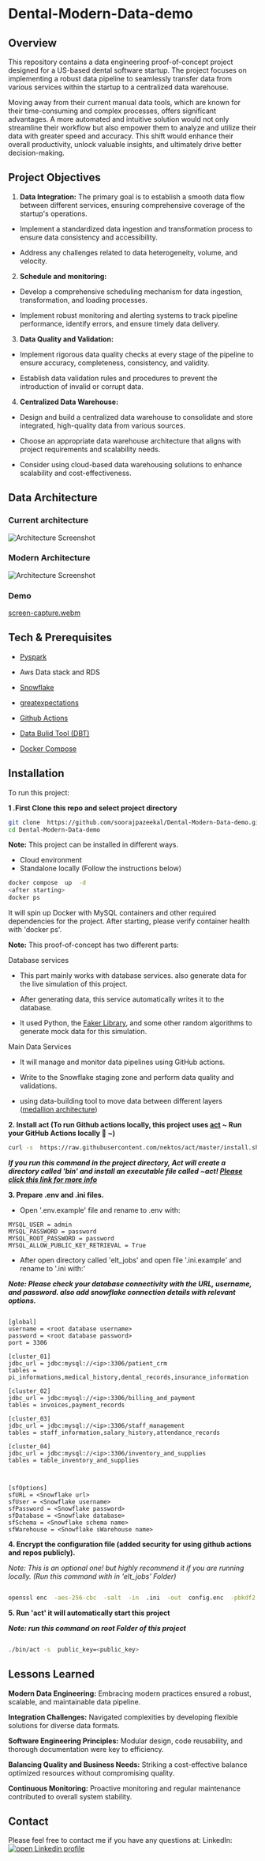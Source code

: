   

# Dental-Modern-Data-demo

## Overview


This repository contains a data engineering proof-of-concept project designed for a US-based dental software startup. The project focuses on implementing a robust data pipeline to seamlessly transfer data from various services within the startup to a centralized data warehouse.


Moving away from their current manual data tools, which are known for their time-consuming and complex processes, offers significant advantages. A more automated and intuitive solution would not only streamline their workflow but also empower them to analyze and utilize their data with greater speed and accuracy. This shift would enhance their overall productivity, unlock valuable insights, and ultimately drive better decision-making.

  
  

## Project Objectives


1.  **Data Integration:** The primary goal is to establish a smooth data flow between different services, ensuring comprehensive coverage of the startup's operations.

- Implement a standardized data ingestion and transformation process to ensure data consistency and accessibility.

- Address any challenges related to data heterogeneity, volume, and velocity.

2.  **Schedule and monitoring:**

- Develop a comprehensive scheduling mechanism for data ingestion, transformation, and loading processes.

- Implement robust monitoring and alerting systems to track pipeline performance, identify errors, and ensure timely data delivery.

3.  **Data Quality and Validation:**

- Implement rigorous data quality checks at every stage of the pipeline to ensure accuracy, completeness, consistency, and validity.

- Establish data validation rules and procedures to prevent the introduction of invalid or corrupt data.

4.  **Centralized Data Warehouse:**

- Design and build a centralized data warehouse to consolidate and store integrated, high-quality data from various sources.

- Choose an appropriate data warehouse architecture that aligns with project requirements and scalability needs.

- Consider using cloud-based data warehousing solutions to enhance scalability and cost-effectiveness.

  
  

## Data Architecture

### Current architecture

![Architecture Screenshot](https://raw.githubusercontent.com/soorajpazeekal/Dental-Modern-Data-demo/main/doc/fundamental-step.png)


### Modern Architecture

![Architecture Screenshot](https://raw.githubusercontent.com/soorajpazeekal/Dental-Modern-Data-demo/main/doc/new-data-modern.png)

  

### Demo

[screen-capture.webm](https://github.com/soorajpazeekal/Dental-Modern-Data-demo/assets/41431605/998e1be7-bd6a-40d1-bcd0-3a879827386e)

## Tech & Prerequisites

- [Pyspark](https://spark.apache.org/docs/3.3.2/api/python/index.html)

- Aws Data stack and RDS

- [Snowflake](https://www.snowflake.com/en/)

- [greatexpectations](https://greatexpectations.io)

- [Github Actions](https://github.com/features/actions)

- [Data Bulid Tool (DBT)](https://www.getdbt.com/)

- [Docker Compose](https://docs.docker.com/compose/)
  

## Installation 

To run this project:  

**1 .First Clone this repo and select project directory**

```bash
git clone  https://github.com/soorajpazeekal/Dental-Modern-Data-demo.git
cd Dental-Modern-Data-demo
```

**Note:** This project can be installed in different ways.

- Cloud environment
- Standalone locally (Follow the instructions below)

```bash
docker compose  up  -d
<after starting>
docker ps
```

It will spin up Docker with MySQL containers and other required dependencies for the project.
After starting, please verify container health with 'docker ps'.


**Note:** This proof-of-concept has two different parts:

Database services

- This part mainly works with database services. also generate data for the live simulation of this project.

- After generating data, this service automatically writes it to the database.

- It used Python, the [Faker Library](https://faker.readthedocs.io/en/master/), and some other random algorithms to generate mock data for this simulation.

Main Data Services

- It will manage and monitor data pipelines using GitHub actions.

- Write to the Snowflake staging zone and perform data quality and validations.

- using data-building tool to move data between different layers ([medallion architecture](https://www.databricks.com/glossary/medallion-architecture))


**2. Install act (To run Github actions locally, this project uses [act](https://github.com/nektos/act) ~ Run your GitHub Actions locally 🚀 ~)**


```bash
curl -s  https://raw.githubusercontent.com/nektos/act/master/install.sh | sudo bash
```

***If you run this command in the project directory, Act will create a directory called 'bin' and install an executable file called ~act! [Please click this link for more info](https://github.com/nektos/act#example-commands)***

  

**3. Prepare .env and .ini files.**

- Open '.env.example' file and rename to .env with:

```env
MYSQL_USER = admin
MYSQL_PASSWORD = password
MYSQL_ROOT_PASSWORD = password
MYSQL_ALLOW_PUBLIC_KEY_RETRIEVAL = True
```

- After open directory called 'elt_jobs' and open file '.ini.example' and rename to '.ini with:'

***Note: Please check your database connectivity with the URL, username, and password. also add snowflake connection details with relevant options.***

```env

[global]
username = <root database username>
password = <root database password>
port = 3306

[cluster_01]
jdbc_url = jdbc:mysql://<ip>:3306/patient_crm
tables = pi_informations,medical_history,dental_records,insurance_information

[cluster_02]
jdbc_url = jdbc:mysql://<ip>:3306/billing_and_payment
tables = invoices,payment_records

[cluster_03]
jdbc_url = jdbc:mysql://<ip>:3306/staff_management
tables = staff_information,salary_history,attendance_records

[cluster_04]
jdbc_url = jdbc:mysql://<ip>:3306/inventory_and_supplies
tables = table_inventory_and_supplies

  

[sfOptions]
sfURL = <Snowflake url>
sfUser = <Snowflake username>
sfPassword = <Snowflake password>
sfDatabase = <Snowflake database>
sfSchema = <Snowflake schema name>
sfWarehouse = <Snowflake sWarehouse name>

```

**4. Encrypt the configuration file (added security for using github actions and repos publicly).**

*Note: This is an optional one! but highly recommend it if you are running locally. (Run this command with in 'elt_jobs' Folder)*

  

```bash

openssl enc  -aes-256-cbc  -salt  -in  .ini  -out  config.enc  -pbkdf2  -k <public_key> #Any string

```

**5. Run 'act' it will automatically start this project**

***Note: run this command on root Folder of this project***

```bash

./bin/act -s  public_key=<public_key>

```

## Lessons Learned
**Modern Data Engineering:** Embracing modern practices ensured a robust, scalable, and maintainable data pipeline.

**Integration Challenges:** Navigated complexities by developing flexible solutions for diverse data formats.

**Software Engineering Principles:** Modular design, code reusability, and thorough documentation were key to efficiency.

**Balancing Quality and Business Needs:** Striking a cost-effective balance optimized resources without compromising quality.

**Continuous Monitoring:** Proactive monitoring and regular maintenance contributed to overall system stability.

  
  

## Contact

  

Please feel free to contact me if you have any questions at: LinkedIn: [![open Linkedin profile](https://img.shields.io/badge/LinkedIn-0077B5?style=for-the-badge&logo=linkedin&logoColor=white)](https://linkedin.com/in/soorajpazeekal)